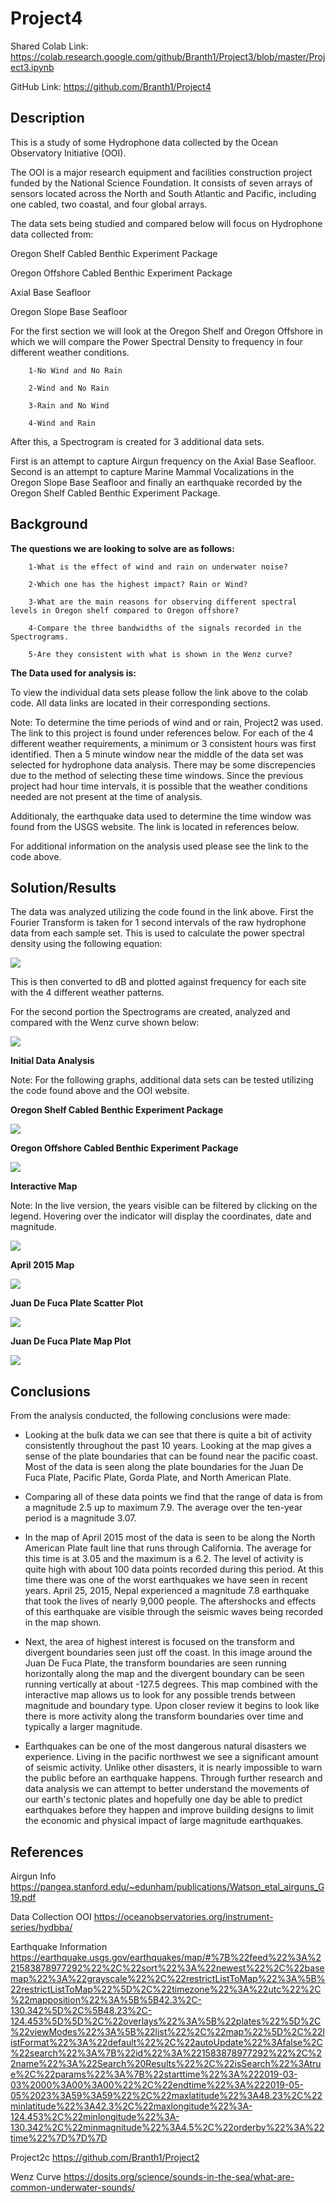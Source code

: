 # Project4
Shared Colab Link:
https://colab.research.google.com/github/Branth1/Project3/blob/master/Project3.ipynb

GitHub Link:
https://github.com/Branth1/Project4
## Description

This is a study of some Hydrophone data collected by the Ocean Observatory Initiative (OOI). 

The OOI is a major research equipment and facilities construction project funded by the National Science Foundation. It consists of seven arrays of sensors located across the North and South Atlantic and Pacific, including one cabled, two coastal, and four global arrays.

The data sets being studied and compared below will focus on Hydrophone data collected from:

Oregon Shelf Cabled Benthic Experiment Package

Oregon Offshore Cabled Benthic Experiment Package

Axial Base Seafloor

Oregon Slope Base Seafloor

For the first section we will look at the Oregon Shelf and Oregon Offshore in which we will compare the Power Spectral Density to frequency in four different weather conditions.

        1-No Wind and No Rain

        2-Wind and No Rain

        3-Rain and No Wind
        
        4-Wind and Rain

After this, a Spectrogram is created for 3 additional data sets.

First is an attempt to capture Airgun frequency on the Axial Base Seafloor. Second is an attempt to capture Marine Mammal Vocalizations in the Oregon Slope Base Seafloor and finally an earthquake recorded by the Oregon Shelf Cabled Benthic Experiment Package.

## Background

**The questions we are looking to solve are as follows:**

        1-What is the effect of wind and rain on underwater noise?

        2-Which one has the highest impact? Rain or Wind?

        3-What are the main reasons for observing different spectral levels in Oregon shelf compared to Oregon offshore?

        4-Compare the three bandwidths of the signals recorded in the Spectrograms. 

        5-Are they consistent with what is shown in the Wenz curve?

**The Data used for analysis is:**

To view the individual data sets please follow the link above to the colab code. All data links are located in their corresponding sections.

Note: To determine the time periods of wind and or rain, Project2 was used. The link to this project is found under references below. For each of the 4 different weather requirements, a minimum or 3 consistent hours was first identified. Then a 5 minute window near the middle of the data set was selected for hydrophone data analysis. There may be some discrepencies due to the method of selecting these time windows. Since the previous project had hour time intervals, it is possible that the weather conditions needed are not present at the time of analysis.

Additionaly, the earthquake data used to determine the time window was found from the USGS website. The link is located in references below.

For additional information on the analysis used please see the link to the code above.

## Solution/Results

The data was analyzed utilizing the code found in the link above. First the Fourier Transform is taken for 1 second intervals of the raw hydrophone data from each sample set. This is used to calculate the power spectral density using the following equation:

![](https://github.com/Branth1/Project4/blob/master/PSD.png?raw=true)

This is then converted to dB and plotted against frequency for each site with the 4 different weather patterns.

For the second portion the Spectrograms are created, analyzed and compared with the Wenz curve shown below:

![](https://github.com/Branth1/Project4/blob/master/Wenz%20curve.png?raw=true)


**Initial Data Analysis**

Note: For the following graphs, additional data sets can be tested utilizing the code found above and the OOI website.

**Oregon Shelf Cabled Benthic Experiment Package**

![](https://github.com/Branth1/Project4/blob/master/Oregon%20Shelf.png?raw=true)

**Oregon Offshore Cabled Benthic Experiment Package**

![](https://github.com/Branth1/Project4/blob/master/Oregon%20Offshore.png?raw=true)

**Interactive Map**

Note: In the live version, the years visible can be filtered by clicking on the legend. Hovering over the indicator will display the coordinates, date and magnitude.

![](https://github.com/Branth1/Project3/blob/master/Interactive%20Map.png?raw=true)

**April 2015 Map**

![](https://github.com/Branth1/Project3/blob/master/April%202015.png?raw=true)

**Juan De Fuca Plate Scatter Plot**

![](https://github.com/Branth1/Project3/blob/master/Juan%20De%20Fuca%20Scatter.png?raw=true)

**Juan De Fuca Plate Map Plot**

![](https://github.com/Branth1/Project3/blob/master/Juan%20Map.png?raw=true)

## Conclusions
From the analysis conducted, the following conclusions were made:

* Looking at the bulk data we can see that there is quite a bit of activity consistently throughout the past 10 years. Looking at the map gives a sense of the plate boundaries that can be found near the pacific coast. Most of the data is seen along the plate boundaries for the Juan De Fuca Plate, Pacific Plate, Gorda Plate, and North American Plate. 

* Comparing all of these data points we find that the range of data is from a magnitude 2.5 up to maximum 7.9. The average over the ten-year period is a magnitude 3.07.

* In the map of April 2015 most of the data is seen to be along the North American Plate fault line that runs through California. The average for this time is at 3.05 and the maximum is a 6.2. The level of activity is quite high with about 100 data points recorded during this period. At this time there was one of the worst earthquakes we have seen in recent years. April 25, 2015, Nepal experienced a magnitude 7.8 earthquake that took the lives of nearly 9,000 people. The aftershocks and effects of this earthquake are visible through the seismic waves being recorded in the map shown. 

* Next, the area of highest interest is focused on the transform and divergent boundaries seen just off the coast. In this image around the Juan De Fuca Plate, the transform boundaries are seen running horizontally along the map and the divergent boundary can be seen running vertically at about -127.5 degrees. This map combined with the interactive map allows us to look for any possible trends between magnitude and boundary type. Upon closer review it begins to look like there is more activity along the transform boundaries over time and typically a larger magnitude.

* Earthquakes can be one of the most dangerous natural disasters we experience. Living in the pacific northwest we see a significant amount of seismic activity. Unlike other disasters, it is nearly impossible to warn the public before an earthquake happens. Through further research and data analysis we can attempt to better understand the movements of our earth's tectonic plates and hopefully one day be able to predict earthquakes before they happen and improve building designs to limit the economic and physical impact of large magnitude earthquakes. 


## References

Airgun Info
https://pangea.stanford.edu/~edunham/publications/Watson_etal_airguns_G19.pdf

Data Collection OOI
https://oceanobservatories.org/instrument-series/hydbba/

Earthquake Information
https://earthquake.usgs.gov/earthquakes/map/#%7B%22feed%22%3A%221583878977292%22%2C%22sort%22%3A%22newest%22%2C%22basemap%22%3A%22grayscale%22%2C%22restrictListToMap%22%3A%5B%22restrictListToMap%22%5D%2C%22timezone%22%3A%22utc%22%2C%22mapposition%22%3A%5B%5B42.3%2C-130.342%5D%2C%5B48.23%2C-124.453%5D%5D%2C%22overlays%22%3A%5B%22plates%22%5D%2C%22viewModes%22%3A%5B%22list%22%2C%22map%22%5D%2C%22listFormat%22%3A%22default%22%2C%22autoUpdate%22%3Afalse%2C%22search%22%3A%7B%22id%22%3A%221583878977292%22%2C%22name%22%3A%22Search%20Results%22%2C%22isSearch%22%3Atrue%2C%22params%22%3A%7B%22starttime%22%3A%222019-03-03%2000%3A00%3A00%22%2C%22endtime%22%3A%222019-05-05%2023%3A59%3A59%22%2C%22maxlatitude%22%3A48.23%2C%22minlatitude%22%3A42.3%2C%22maxlongitude%22%3A-124.453%2C%22minlongitude%22%3A-130.342%2C%22minmagnitude%22%3A4.5%2C%22orderby%22%3A%22time%22%7D%7D%7D

Project2c
https://github.com/Branth1/Project2

Wenz Curve
https://dosits.org/science/sounds-in-the-sea/what-are-common-underwater-sounds/
